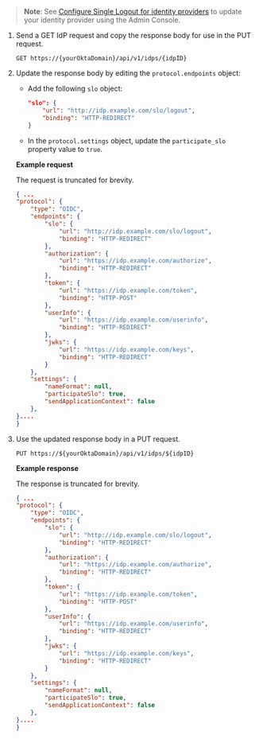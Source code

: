 > **Note**: See [Configure Single Logout for identity providers](https://help.okta.com/okta_help.htm?type=oie&id=apps-single-logout?????) to update your identity provider using the Admin Console.

1. Send a GET IdP request and copy the response body for use in the PUT request.

   `GET https://{yourOktaDomain}/api/v1/idps/{idpID}`

2. Update the response body by editing the `protocol.endpoints` object:

    * Add the following `slo` object:

        ```json
        "slo": {
            "url": "http://idp.example.com/slo/logout",
            "binding": "HTTP-REDIRECT"
        }
        ```

    * In the `protocol.settings` object, update the `participate_slo` property value to `true`.

    **Example request**

    The request is truncated for brevity.

    ```json
    { ...
    "protocol": {
        "type": "OIDC",
        "endpoints": {
            "slo": {
                "url": "http://idp.example.com/slo/logout",
                "binding": "HTTP-REDIRECT"
            },
            "authorization": {
                "url": "https://idp.example.com/authorize",
                "binding": "HTTP-REDIRECT"
            },
            "token": {
                "url": "https://idp.example.com/token",
                "binding": "HTTP-POST"
            },
            "userInfo": {
                "url": "https://idp.example.com/userinfo",
                "binding": "HTTP-REDIRECT"
            },
            "jwks": {
                "url": "https://idp.example.com/keys",
                "binding": "HTTP-REDIRECT"
            }
        },
        "settings": {
            "nameFormat": null,
            "participateSlo": true,
            "sendApplicationContext": false
        },
    }....
    }
    ```

3. Use the updated response body in a PUT request.

   `PUT https://${yourOktaDomain}/api/v1/idps/${idpID}`

   **Example response**

    The response is truncated for brevity.

    ```json
    { ...
    "protocol": {
        "type": "OIDC",
        "endpoints": {
            "slo": {
                "url": "http://idp.example.com/slo/logout",
                "binding": "HTTP-REDIRECT"
            },
            "authorization": {
                "url": "https://idp.example.com/authorize",
                "binding": "HTTP-REDIRECT"
            },
            "token": {
                "url": "https://idp.example.com/token",
                "binding": "HTTP-POST"
            },
            "userInfo": {
                "url": "https://idp.example.com/userinfo",
                "binding": "HTTP-REDIRECT"
            },
            "jwks": {
                "url": "https://idp.example.com/keys",
                "binding": "HTTP-REDIRECT"
            }
        },
        "settings": {
            "nameFormat": null,
            "participateSlo": true,
            "sendApplicationContext": false
        },
    }....
    }
    ```
